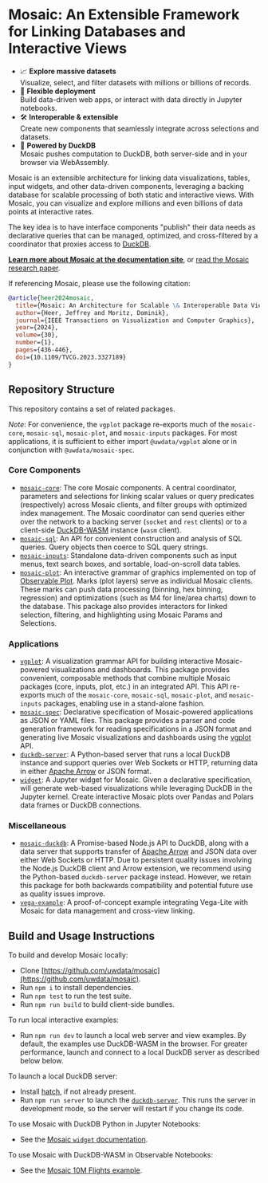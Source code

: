 # Mosaic: An Extensible Framework for Linking Databases and Interactive Views

* 📈 **Explore massive datasets**<br/>
  Visualize, select, and filter datasets with millions or billions of records.
* 🚀 **Flexible deployment**<br/>
  Build data-driven web apps, or interact with data directly in Jupyter notebooks.
* 🛠️ **Interoperable & extensible**<br/>
  Create new components that seamlessly integrate across selections and datasets.
* 🦆 **Powered by DuckDB**<br/>
  Mosaic pushes computation to DuckDB, both server-side and in your browser via WebAssembly.

Mosaic is an extensible architecture for linking data visualizations, tables, input widgets, and other data-driven components, leveraging a backing database for scalable processing of both static and interactive views. With Mosaic, you can visualize and explore millions and even billions of data points at interactive rates.

The key idea is to have interface components "publish" their data needs as declarative queries that can be managed, optimized, and cross-filtered by a coordinator that proxies access to [DuckDB](https://duckdb.org/).

[**Learn more about Mosaic at the documentation site**](https://uwdata.github.io/mosaic/), or [read the Mosaic research paper](https://idl.cs.washington.edu/papers/mosaic).

If referencing Mosaic, please use the following citation:

```bibtex
@article{heer2024mosaic,
  title={Mosaic: An Architecture for Scalable \& Interoperable Data Views},
  author={Heer, Jeffrey and Moritz, Dominik},
  journal={IEEE Transactions on Visualization and Computer Graphics},
  year={2024},
  volume={30},
  number={1},
  pages={436-446},
  doi={10.1109/TVCG.2023.3327189}
}
```

## Repository Structure

This repository contains a set of related packages.

_Note_: For convenience, the `vgplot` package re-exports much of the `mosaic-core`, `mosaic-sql`, `mosaic-plot`, and `mosaic-inputs` packages. For most applications, it is sufficient to either import `@uwdata/vgplot` alone or in conjunction with `@uwdata/mosaic-spec`.

### Core Components

- [`mosaic-core`](https://github.com/uwdata/mosaic/tree/main/packages/core): The core Mosaic components. A central coordinator, parameters and selections for linking scalar values or query predicates (respectively) across Mosaic clients, and filter groups with optimized index management. The Mosaic coordinator can send queries either over the network to a backing server (`socket` and `rest` clients) or to a client-side [DuckDB-WASM](https://github.com/duckdb/duckdb-wasm) instance (`wasm` client).
- [`mosaic-sql`](https://github.com/uwdata/mosaic/tree/main/packages/sql): An API for convenient construction and analysis of SQL queries. Query objects then coerce to SQL query strings.
- [`mosaic-inputs`](https://github.com/uwdata/mosaic/tree/main/packages/inputs): Standalone data-driven components such as input menus, text search boxes, and sortable, load-on-scroll data tables.
- [`mosaic-plot`](https://github.com/uwdata/mosaic/tree/main/packages/plot): An interactive grammar of graphics implemented on top of [Observable Plot](https://github.com/observablehq/plot). Marks (plot layers) serve as individual Mosaic clients. These marks can push data processing (binning, hex binning, regression) and optimizations (such as M4 for line/area charts) down to the database. This package also provides interactors for linked selection, filtering, and highlighting using Mosaic Params and Selections.

### Applications

* [`vgplot`](https://github.com/uwdata/mosaic/tree/main/packages/vgplot): A visualization grammar API for building interactive Mosaic-powered visualizations and dashboards. This package provides convenient, composable methods that combine multiple Mosaic packages (core, inputs, plot, etc.) in an integrated API. This API re-exports much of the `mosaic-core`, `mosaic-sql`, `mosaic-plot`, and `mosaic-inputs` packages, enabling use in a stand-alone fashion.
* [`mosaic-spec`](https://github.com/uwdata/mosaic/tree/main/packages/spec): Declarative specification of Mosaic-powered applications as JSON or YAML files. This package provides a parser and code generation framework for reading specifications in a JSON format and generating live Mosaic visualizations and dashboards using the [vgplot](https://github.com/uwdata/mosaic/tree/main/packages/vgplot) API.
* [`duckdb-server`](https://github.com/uwdata/mosaic/tree/main/packages/duckdb-server): A Python-based server that runs a local DuckDB instance and support queries over Web Sockets or HTTP, returning data in either [Apache Arrow](https://arrow.apache.org/) or JSON format.
* [`widget`](https://github.com/uwdata/mosaic/tree/main/packages/widget): A Jupyter widget for Mosaic. Given a declarative specification, will generate web-based visualizations while leveraging DuckDB in the Jupyter kernel. Create interactive Mosaic plots over Pandas and Polars data frames or DuckDB connections.

### Miscellaneous

* [`mosaic-duckdb`](https://github.com/uwdata/mosaic/tree/main/packages/duckdb): A Promise-based Node.js API to DuckDB, along with a data server that supports transfer of [Apache Arrow](https://arrow.apache.org/) and JSON data over either Web Sockets or HTTP. Due to persistent quality issues involving the Node.js DuckDB client and Arrow extension, we recommend using the Python-based `duckdb-server` package instead. However, we retain this package for both backwards compatibility and potential future use as quality issues improve.
* [`vega-example`](https://github.com/uwdata/mosaic/tree/main/packages/vega-example): A proof-of-concept example integrating Vega-Lite with Mosaic for data management and cross-view linking.

## Build and Usage Instructions

To build and develop Mosaic locally:

* Clone [https://github.com/uwdata/mosaic](https://github.com/uwdata/mosaic).
* Run `npm i` to install dependencies.
* Run `npm test` to run the test suite.
* Run `npm run build` to build client-side bundles.

To run local interactive examples:

* Run `npm run dev` to launch a local web server and view examples. By default, the examples use DuckDB-WASM in the browser. For greater performance, launch and connect to a local DuckDB server as described below below.

To launch a local DuckDB server:

* Install [hatch](https://hatch.pypa.io/latest/install/), if not already present.
* Run `npm run server` to launch the [`duckdb-server`](https://github.com/uwdata/mosaic/tree/main/packages/duckdb-server). This runs the server in development mode, so the server will restart if you change its code.

To use Mosaic with DuckDB Python in Jupyter Notebooks:

* See the [Mosaic `widget` documentation](https://uwdata.github.io/mosaic/jupyter/).

To use Mosaic with DuckDB-WASM in Observable Notebooks:

* See the [Mosaic 10M Flights example](https://observablehq.com/@uwdata/mosaic-cross-filter-flights-10m).
